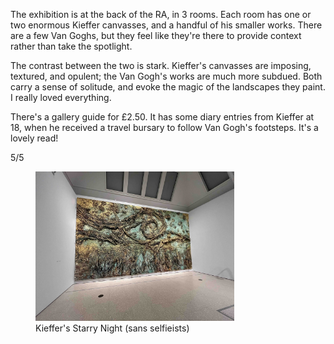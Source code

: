 The exhibition is at the back of the RA, in 3 rooms. Each room has one or two enormous Kieffer canvasses, and a handful of his smaller works. There are a few Van Goghs, but they feel like they're there to provide context rather than take the spotlight.

The contrast between the two is stark. Kieffer's canvasses are imposing, textured, and opulent; the Van Gogh's works are much more subdued. Both carry a sense of solitude, and evoke the magic of the landscapes they paint. I really loved everything.

There's a gallery guide for £2.50. It has some diary entries from Kieffer at 18, when he received a travel bursary to follow Van Gogh's footsteps. It's a lovely read!

5/5

<figure class="post-image">
  <img src="../../assets/images/kieffer-starry-night.jpg" alt="Starry night" style="width: 75%" />
  <figcaption>Kieffer's Starry Night (sans selfieists)</figcaption>
</figure>
